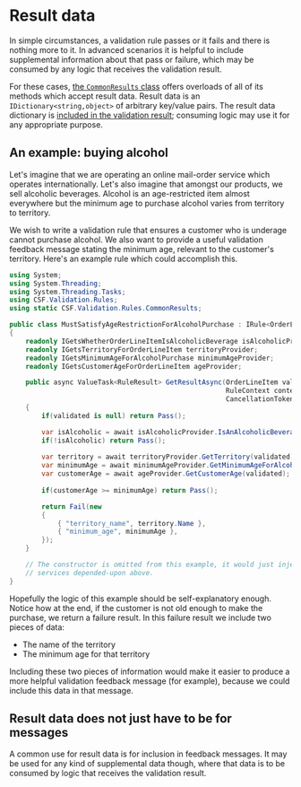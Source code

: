 # Result data

In simple circumstances, a validation rule passes or it fails and there is nothing more to it.
In advanced scenarios it is helpful to include supplemental information about that pass or failure, which may be consumed by any logic that receives the validation result.

For these cases, [the `CommonResults` class] offers overloads of all of its methods which accept result data.
Result data is an `IDictionary<string,object>` of arbitrary key/value pairs.
The result data dictionary is [included in the validation result]; consuming logic may use it for any appropriate purpose.

[the `CommonResults` class]:xref:CSF.Validation.Rules.CommonResults
[included in the validation result]:xref:CSF.Validation.Rules.RuleResult.Data

## An example: buying alcohol

Let's imagine that we are operating an online mail-order service which operates internationally.
Let's also imagine that amongst our products, we sell alcoholic beverages.
Alcohol is an age-restricted item almost everywhere but the minimum age to purchase alcohol varies from territory to territory.

We wish to write a validation rule that ensures a customer who is underage cannot purchase alcohol.
We also want to provide a useful validation feedback message stating the minimum age, relevant to the customer's territory.
Here's an example rule which could accomplish this.

```csharp
using System;
using System.Threading;
using System.Threading.Tasks;
using CSF.Validation.Rules;
using static CSF.Validation.Rules.CommonResults;

public class MustSatisfyAgeRestrictionForAlcoholPurchase : IRule<OrderLineItem>
{
    readonly IGetsWhetherOrderLineItemIsAlcoholicBeverage isAlcoholicProvider;
    readonly IGetsTerritoryForOrderLineItem territoryProvider;
    readonly IGetsMinimumAgeForAlcoholPurchase minimumAgeProvider;
    readonly IGetsCustomerAgeForOrderLineItem ageProvider;

    public async ValueTask<RuleResult> GetResultAsync(OrderLineItem validated,
                                                      RuleContext context,
                                                      CancellationToken token = default)
    {
        if(validated is null) return Pass();

        var isAlcoholic = await isAlcoholicProvider.IsAnAlcoholicBeverage(validated);
        if(!isAlcoholic) return Pass();
        
        var territory = await territoryProvider.GetTerritory(validated);
        var minimumAge = await minimumAgeProvider.GetMinimumAgeForAlcoholPurchase(territory);
        var customerAge = await ageProvider.GetCustomerAge(validated);
        
        if(customerAge >= minimumAge) return Pass();

        return Fail(new
        {
            { "territory_name", territory.Name },
            { "minimum_age", minimumAge },
        });
    }

    // The constructor is omitted from this example, it would just inject & initialise the
    // services depended-upon above.
}
```

Hopefully the logic of this example should be self-explanatory enough.
Notice how at the end, if the customer is not old enough to make the purchase, we return a failure result.
In this failure result we include two pieces of data:

* The name of the territory
* The minimum age for that territory

Including these two pieces of information would make it easier to produce a more helpful validation feedback message (for example), because we could include this data in that message.

## Result data does not just have to be for messages

A common use for result data is for inclusion in feedback messages.
It may be used for any kind of supplemental data though, where that data is to be consumed by logic that receives the validation result.
